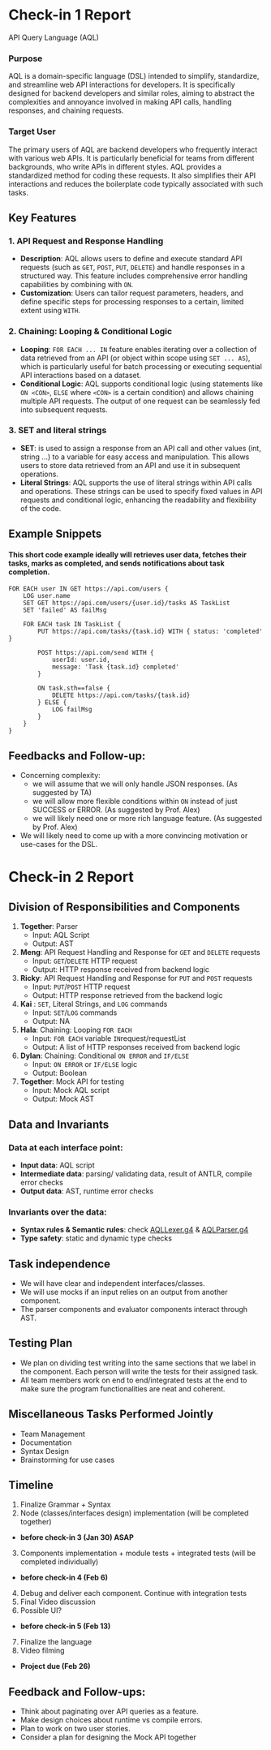 # Check-in 1 Report

API Query Language (AQL)

### Purpose

AQL is a domain-specific language (DSL) intended to simplify, standardize, and streamline web API interactions for developers. It is specifically designed for backend developers and similar roles, aiming to abstract the complexities and annoyance involved in making API calls, handling responses, and chaining requests.

### Target User

The primary users of AQL are backend developers who frequently interact with various web APIs. It is particularly beneficial for teams from different backgrounds, who write APIs in different styles. AQL provides a standardized method for coding these requests. It also simplifies their API interactions and reduces the boilerplate code typically associated with such tasks.

## Key Features

### 1. API Request and Response Handling

- **Description**: AQL allows users to define and execute standard API requests (such as `GET`, `POST`, `PUT`, `DELETE`) and handle responses in a structured way. This feature includes comprehensive error handling capabilities by combining with `ON`.
- **Customization**: Users can tailor request parameters, headers, and define specific steps for processing responses to a certain, limited extent using `WITH`.

### 2. Chaining: Looping & Conditional Logic

- **Looping**: `FOR EACH ... IN` feature enables iterating over a collection of data retrieved from an API (or object within scope using `SET ... AS`), which is particularly useful for batch processing or executing sequential API interactions based on a dataset.
- **Conditional Logic**: AQL supports conditional logic (using statements like `ON <CON>`, `ELSE` where `<CON>` is a certain condition) and allows chaining multiple API requests. The output of one request can be seamlessly fed into subsequent requests.

### 3. SET and literal strings

- **SET**: is used to assign a response from an API call and other values (int, string ...) to a variable for easy access and manipulation. This allows users to store data retrieved from an API and use it in subsequent operations.
- **Literal Strings**: AQL supports the use of literal strings within API calls and operations. These strings can be used to specify fixed values in API requests and conditional logic, enhancing the readability and flexibility of the code.

## Example Snippets

#### This short code example ideally will retrieves user data, fetches their tasks, marks as completed, and sends notifications about task completion.

```aql
FOR EACH user IN GET https://api.com/users {
    LOG user.name
    SET GET https://api.com/users/{user.id}/tasks AS TaskList
    SET 'failed' AS failMsg

    FOR EACH task IN TaskList {
        PUT https://api.com/tasks/{task.id} WITH { status: 'completed' }

        POST https://api.com/send WITH {
            userId: user.id,
            message: 'Task {task.id} completed'
        }

        ON task.sth==false {
            DELETE https://api.com/tasks/{task.id}
        } ELSE {
            LOG failMsg
        }
    }
}
```

## Feedbacks and Follow-up:

- Concerning complexity:
  - we will assume that we will only handle JSON responses. (As suggested by TA)
  - we will allow more flexible conditions within `ON` instead of just SUCCESS or ERROR. (As suggested by Prof. Alex)
  - we will likely need one or more rich language feature. (As suggested by Prof. Alex)
- We will likely need to come up with a more convincing motivation or use-cases for the DSL.


# Check-in 2 Report
## Division of Responsibilities and Components
1. **Together**: Parser 
   - Input: AQL Script
   - Output: AST
2. **Meng**: API Request Handling and Response for `GET` and `DELETE` requests
    - Input: `GET`/`DELETE` HTTP request
    - Output: HTTP response received from backend logic
3. **Ricky**: API Request Handling and Response for `PUT` and `POST` requests
    - Input: `PUT`/`POST` HTTP request
    - Output: HTTP response retrieved from the backend logic
4. **Kai** : `SET`, Literal Strings, and `LOG` commands
    - Input: `SET`/`LOG` commands
    - Output: NA
5. **Hala**: Chaining: Looping `FOR EACH` 
    - Input: `FOR EACH` variable `IN`request/requestList
    - Output: A list of HTTP responses received from backend logic
6. **Dylan**: Chaining: Conditional `ON ERROR` and `IF/ELSE`
    - Input: `ON ERROR` or `IF/ELSE` logic
    - Output: Boolean
7. **Together**: Mock API for testing
   - Input: Mock AQL script
   - Output: Mock AST

## Data and Invariants
### Data at each interface point: 
- **Input data**: AQL script
- **Intermediate data**: parsing/ validating data, result of ANTLR, compile error checks
- **Output data**:  AST, runtime error checks
### Invariants over the data:
- **Syntax rules & Semantic rules**: check [AQLLexer.g4](https://github.students.cs.ubc.ca/CPSC410-2023W-T2/Group2Project1/blob/main/AQLLexer.g4) & [AQLParser.g4](https://github.students.cs.ubc.ca/CPSC410-2023W-T2/Group2Project1/blob/main/AQLParser.g4)
- **Type safety**: static and dynamic type checks

## Task independence 
- We will have clear and independent interfaces/classes.
- We will use mocks if an input relies on an output from another component. 
- The parser components  and evaluator components interact through AST.

## Testing Plan
- We plan on dividing test writing into the same sections that we label in the component. Each person will write the tests for their assigned task. 
- All team members work on end to end/integrated tests at the end to make sure the program functionalities are neat and coherent. 

## Miscellaneous Tasks Performed Jointly
- Team Management
- Documentation
- Syntax Design
- Brainstorming for use cases

## Timeline
1. Finalize Grammar + Syntax
2. Node (classes/interfaces design) implementation (will be completed together)
- **before check-in 3 (Jan 30) ASAP** 
3. Components implementation + module tests + integrated tests (will be completed individually)
- **before check-in 4 (Feb 6)** 
4. Debug and deliver each component. Continue with integration tests
5. Final Video discussion
6. Possible UI?
- **before check-in 5 (Feb 13)**
7. Finalize the language
8. Video filming
- **Project due (Feb 26)**

## Feedback and Follow-ups:
- Think about paginating over API queries as a feature.
- Make design choices about runtime vs compile errors.
- Plan to work on two user stories.
- Consider a plan for designing the Mock API together